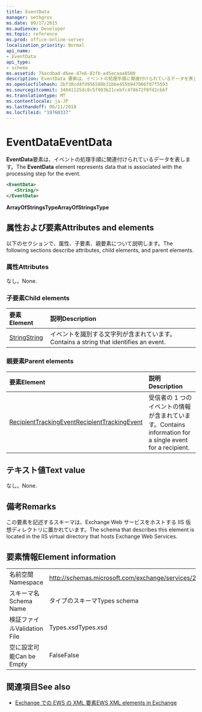 ```yaml
---
title: EventData
manager: sethgros
ms.date: 09/17/2015
ms.audience: Developer
ms.topic: reference
ms.prod: office-online-server
localization_priority: Normal
api_name:
- EventData
api_type:
- schema
ms.assetid: 74acdbad-d6ee-47e6-82fb-e45ecaaa0500
description: EventData 要素は、イベントの処理手順に関連付けられているデータを表します。
ms.openlocfilehash: 2bf38cd4fd956580b31b6e455b947066f07f5593
ms.sourcegitcommit: 34041125dc8c5f993b21cebfc4f8b72f0fd2cb6f
ms.translationtype: MT
ms.contentlocale: ja-JP
ms.lasthandoff: 06/11/2018
ms.locfileid: "19760337"
---
```

# <a name="eventdata"></a><span data-ttu-id="500a9-103">EventData</span><span class="sxs-lookup"><span data-stu-id="500a9-103">EventData</span></span>

<span data-ttu-id="500a9-104">**EventData**要素は、イベントの処理手順に関連付けられているデータを表します。</span><span class="sxs-lookup"><span data-stu-id="500a9-104">The **EventData** element represents data that is associated with the processing step for the event.</span></span> 
  
```XML
<EventData>
   <String/>
</EventData>
```

 <span data-ttu-id="500a9-105">**ArrayOfStringsType**</span><span class="sxs-lookup"><span data-stu-id="500a9-105">**ArrayOfStringsType**</span></span>
## <a name="attributes-and-elements"></a><span data-ttu-id="500a9-106">属性および要素</span><span class="sxs-lookup"><span data-stu-id="500a9-106">Attributes and elements</span></span>

<span data-ttu-id="500a9-107">以下のセクションで、属性、子要素、親要素について説明します。</span><span class="sxs-lookup"><span data-stu-id="500a9-107">The following sections describe attributes, child elements, and parent elements.</span></span>
  
### <a name="attributes"></a><span data-ttu-id="500a9-108">属性</span><span class="sxs-lookup"><span data-stu-id="500a9-108">Attributes</span></span>

<span data-ttu-id="500a9-109">なし。</span><span class="sxs-lookup"><span data-stu-id="500a9-109">None.</span></span>
  
### <a name="child-elements"></a><span data-ttu-id="500a9-110">子要素</span><span class="sxs-lookup"><span data-stu-id="500a9-110">Child elements</span></span>

|<span data-ttu-id="500a9-111">**要素**</span><span class="sxs-lookup"><span data-stu-id="500a9-111">**Element**</span></span>|<span data-ttu-id="500a9-112">**説明**</span><span class="sxs-lookup"><span data-stu-id="500a9-112">**Description**</span></span>|
|:-----|:-----|
|[<span data-ttu-id="500a9-113">String</span><span class="sxs-lookup"><span data-stu-id="500a9-113">String</span></span>](string.md) <br/> |<span data-ttu-id="500a9-114">イベントを識別する文字列が含まれています。</span><span class="sxs-lookup"><span data-stu-id="500a9-114">Contains a string that identifies an event.</span></span>  <br/> |
   
### <a name="parent-elements"></a><span data-ttu-id="500a9-115">親要素</span><span class="sxs-lookup"><span data-stu-id="500a9-115">Parent elements</span></span>

|<span data-ttu-id="500a9-116">**要素**</span><span class="sxs-lookup"><span data-stu-id="500a9-116">**Element**</span></span>|<span data-ttu-id="500a9-117">**説明**</span><span class="sxs-lookup"><span data-stu-id="500a9-117">**Description**</span></span>|
|:-----|:-----|
|[<span data-ttu-id="500a9-118">RecipientTrackingEvent</span><span class="sxs-lookup"><span data-stu-id="500a9-118">RecipientTrackingEvent</span></span>](recipienttrackingevent.md) <br/> |<span data-ttu-id="500a9-119">受信者の 1 つのイベントの情報が含まれています。</span><span class="sxs-lookup"><span data-stu-id="500a9-119">Contains information for a single event for a recipient.</span></span>  <br/> |
   
## <a name="text-value"></a><span data-ttu-id="500a9-120">テキスト値</span><span class="sxs-lookup"><span data-stu-id="500a9-120">Text value</span></span>

<span data-ttu-id="500a9-121">なし。</span><span class="sxs-lookup"><span data-stu-id="500a9-121">None.</span></span>
  
## <a name="remarks"></a><span data-ttu-id="500a9-122">備考</span><span class="sxs-lookup"><span data-stu-id="500a9-122">Remarks</span></span>

<span data-ttu-id="500a9-123">この要素を記述するスキーマは、Exchange Web サービスをホストする IIS 仮想ディレクトリに置かれています。</span><span class="sxs-lookup"><span data-stu-id="500a9-123">The schema that describes this element is located in the IIS virtual directory that hosts Exchange Web Services.</span></span>
  
## <a name="element-information"></a><span data-ttu-id="500a9-124">要素情報</span><span class="sxs-lookup"><span data-stu-id="500a9-124">Element information</span></span>

|||
|:-----|:-----|
|<span data-ttu-id="500a9-125">名前空間</span><span class="sxs-lookup"><span data-stu-id="500a9-125">Namespace</span></span>  <br/> |http://schemas.microsoft.com/exchange/services/2006/types  <br/> |
|<span data-ttu-id="500a9-126">スキーマ名</span><span class="sxs-lookup"><span data-stu-id="500a9-126">Schema Name</span></span>  <br/> |<span data-ttu-id="500a9-127">タイプのスキーマ</span><span class="sxs-lookup"><span data-stu-id="500a9-127">Types schema</span></span>  <br/> |
|<span data-ttu-id="500a9-128">検証ファイル</span><span class="sxs-lookup"><span data-stu-id="500a9-128">Validation File</span></span>  <br/> |<span data-ttu-id="500a9-129">Types.xsd</span><span class="sxs-lookup"><span data-stu-id="500a9-129">Types.xsd</span></span>  <br/> |
|<span data-ttu-id="500a9-130">空に設定可能</span><span class="sxs-lookup"><span data-stu-id="500a9-130">Can be Empty</span></span>  <br/> |<span data-ttu-id="500a9-131">False</span><span class="sxs-lookup"><span data-stu-id="500a9-131">False</span></span>  <br/> |
   
## <a name="see-also"></a><span data-ttu-id="500a9-132">関連項目</span><span class="sxs-lookup"><span data-stu-id="500a9-132">See also</span></span>



- [<span data-ttu-id="500a9-133">Exchange での EWS の XML 要素</span><span class="sxs-lookup"><span data-stu-id="500a9-133">EWS XML elements in Exchange</span></span>](ews-xml-elements-in-exchange.md)

